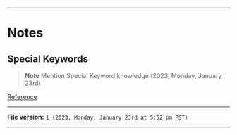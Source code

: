
***

# Notes

## Special Keywords

> **Note** Mention Special Keyword knowledge (2023, Monday, January 23rd)

[Reference](/Sandbox/GitHub-Flavored-Markdown/Special-Keywords/)

***

**File version:** `1 (2023, Monday, January 23rd at 5:52 pm PST)`

***
